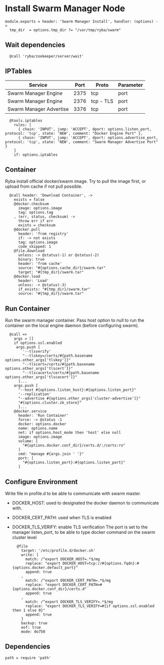 
# Install Swarm Manager Node

    module.exports = header: 'Swarm Manager Install', handler: (options) ->
      tmp_dir  = options.tmp_dir ?= "/var/tmp/ryba/swarm"

## Wait dependencies

      @call 'ryba/zookeeper/server/wait'

## IPTables

| Service                 | Port  | Proto       | Parameter          |
|-------------------------|-------|-------------|--------------------|
| Swarm Manager Engine    | 2375  | tcp         | port               |
| Swarm Manager Engine    | 2376  | tcp - TLS   | port               |
| Swarm Manager Advertise | 3376  | tcp         | port               |

      @tools.iptables
        rules: [
          { chain: 'INPUT', jump: 'ACCEPT', dport: options.listen_port, protocol: 'tcp', state: 'NEW', comment: "Docker Engine Port" },
          { chain: 'INPUT', jump: 'ACCEPT', dport: options.advertise_port, protocol: 'tcp', state: 'NEW', comment: "Swarm Manager Advertise Port" }
        ]
        if: options.iptables

## Container
Ryba install official docker/swarm image.
Try to pull the image first, or upload from cache if not pull possible.

      @call header: 'Download Container', ->
        exists = false
        @docker.checksum
          image: options.image
          tag: options.tag
        , (err, status, checksum) ->
          throw err if err
          exists = checksum
        @docker.pull
          header: 'from registry'
          if: -> not exists
          tag: options.image
          code_skipped: 1
        @file.download
          unless: -> @status(-1) or @status(-2)
          binary: true
          header: 'from cache'
          source: "#{options.cache_dir}/swarm.tar"
          target: "#{tmp_dir}/swarm.tar"
        @docker.load
          header: 'Load'
          unless: -> @status(-3)
          if_exists: "#{tmp_dir}/swarm.tar"
          source: "#{tmp_dir}/swarm.tar"

## Run Container
Run the swarm manager container. Pass host option to null to run the container
on the local engine daemon (before configuring swarm).

      @call =>
        args = []
        if options.ssl.enabled
         args.push [
            '--tlsverify'
            "--tlskey=/certs/#{path.basename options.other_args['tlskey']}"
            "--tlscert=/certs/#{path.basename options.other_args['tlscert']}"
            "--tlscacert=/certs/#{path.basename options.other_args['tlscacert']}"
          ]...
        args.push [
          "--host #{options.listen_host}:#{options.listen_port}"
          '--replication'
          "--advertise #{options.other_args['cluster-advertise']}"
          "#{options.cluster.zk_store}"
          ]...
        @docker.service
          header: 'Run Container'
          force: -> @status -1
          docker: options.docker
          name: options.name
          net: if options.host_mode then 'host' else null
          image: options.image
          volume: [
            "#{options.docker.conf_dir}/certs.d/:/certs:ro"
          ]
          cmd: "manage #{args.join ' '}"
          port: [
            "#{options.listen_port}:#{options.listen_port}"
          ]

## Configure Environment
Write file in profile.d to be able to communicate with swarm master.
- DOCKER_HOST: used to designated the docker daemon to communicate with.
- DOCKER_CERT_PATH: used when TLS is enabled
- DOCKER_TLS_VERIFY: enable TLS verification
The port is set to the manager listen_port, to be able to type docker command
on the swarm cluster level

        @file
          target: '/etc/profile.d/docker.sh'
          write: [
            match: /^export DOCKER_HOST=.*$/mg
            replace: "export DOCKER_HOST=tcp://#{options.fqdn}:#{options.docker.default_port}"
            append: true
          ,
            match: /^export DOCKER_CERT_PATH=.*$/mg
            replace: "export DOCKER_CERT_PATH=#{options.docker.conf_dir}/certs.d" 
            append: true
          ,
            match: /^export DOCKER_TLS_VERIFY=.*$/mg
            replace: "export DOCKER_TLS_VERIFY=#{if options.ssl.enabled then 1 else 0}"
            append: true
          ]
          backup: true
          eof: true
          mode: 0o750

## Dependencies

    path = require 'path'
